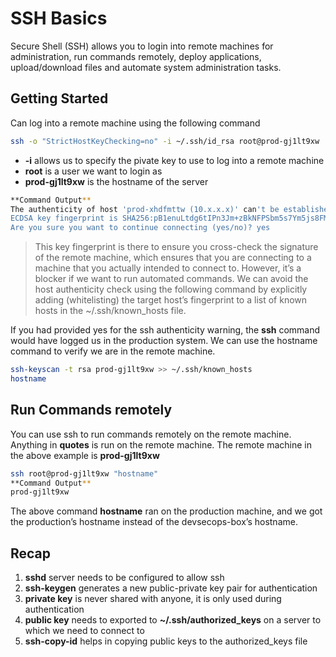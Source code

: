 # SSH Basics
Secure Shell (SSH) allows you to login into remote machines for administration, run commands remotely, deploy applications, upload/download files and automate system administration tasks.

## Getting Started
Can log into a remote machine using the following command
```sh
ssh -o "StrictHostKeyChecking=no" -i ~/.ssh/id_rsa root@prod-gj1lt9xw
```
- **-i** allows us to specify the pivate key to use to log into a remote machine
- **root** is a user we want to login as
- **prod-gj1lt9xw** is the hostname of the server
```sh
**Command Output**
The authenticity of host 'prod-xhdfmttw (10.x.x.x)' can't be established.
ECDSA key fingerprint is SHA256:pB1enuLtdg6tIPn3Jm+zBkNFPSbm5s7Ym5js8FMyaOE.
Are you sure you want to continue connecting (yes/no)? yes
```
>This key fingerprint is there to ensure you cross-check the signature of the remote machine, which ensures that you are connecting to a machine that you actually intended to connect to.
However, it’s a blocker if we want to run automated commands. We can avoid the host authenticity check using the following command by explicitly adding (whitelisting) the target host’s fingerprint to a list of known hosts in the ~/.ssh/known_hosts file.

If you had provided yes for the ssh authenticity warning, the **ssh** command would have logged us in the production system. We can use the hostname command to verify we are in the remote machine.
```sh 
ssh-keyscan -t rsa prod-gj1lt9xw >> ~/.ssh/known_hosts
hostname
```
## Run Commands remotely
You can use ssh to run commands remotely on the remote machine.
Anything in **quotes** is run on the remote machine. The remote machine in the above example is **prod-gj1lt9xw**
```sh
ssh root@prod-gj1lt9xw "hostname"
**Command Output**
prod-gj1lt9xw
```
The above command **hostname** ran on the production machine, and we got the production’s hostname instead of the devsecops-box’s hostname.
## Recap
1. **sshd** server needs to be configured to allow ssh
2. **ssh-keygen** generates a new public-private key pair for authentication
3. **private key** is never shared with anyone, it is only used during authentication
4. **public key** needs to exported to **~/.ssh/authorized_keys** on a server to which we need to connect to
5. **ssh-copy-id** helps in copying public keys to the authorized_keys file